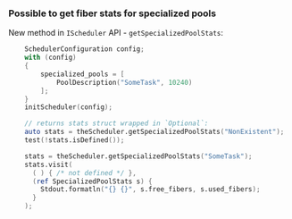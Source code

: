 ### Possible to get fiber stats for specialized pools

New method in `IScheduler` API - `getSpecializedPoolStats`:

```D
    SchedulerConfiguration config;
    with (config)
    {
        specialized_pools = [
            PoolDescription("SomeTask", 10240)
        ];
    }
    initScheduler(config);

    // returns stats struct wrapped in `Optional`:
    auto stats = theScheduler.getSpecializedPoolStats("NonExistent");
    test(!stats.isDefined());

    stats = theScheduler.getSpecializedPoolStats("SomeTask");
    stats.visit(
      ( ) { /* not defined */ },
      (ref SpecializedPoolStats s) {
        Stdout.formatln("{} {}", s.free_fibers, s.used_fibers);
      }
    );
```

